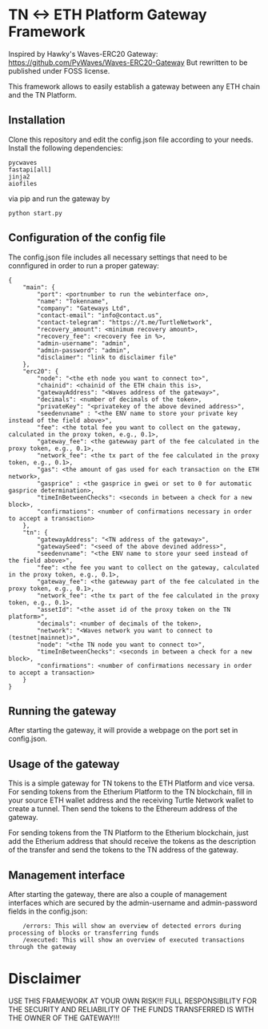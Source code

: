 # TN <-> ETH Platform Gateway Framework

Inspired by Hawky's Waves-ERC20 Gateway: https://github.com/PyWaves/Waves-ERC20-Gateway
But rewritten to be published under FOSS license.

This framework allows to easily establish a gateway between any ETH chain and the
TN Platform.
## Installation
Clone this repository and edit the config.json file according to your needs. Install the following dependencies:
```
pycwaves
fastapi[all]
jinja2
aiofiles
```
via pip and run the gateway by
```
python start.py
```
## Configuration of the config file
The config.json file includes all necessary settings that need to be connfigured in order to run a proper gateway:
```
{
    "main": {
        "port": <portnumber to run the webinterface on>,
        "name": "Tokenname",
        "company": "Gateways Ltd",
        "contact-email": "info@contact.us",
        "contact-telegram": "https://t.me/TurtleNetwork",
        "recovery_amount": <minimum recovery amount>,
        "recovery_fee": <recovery fee in %>,
        "admin-username": "admin",
        "admin-password": "admin",
        "disclaimer": "link to disclaimer file"
    },
    "erc20": {
        "node": "<the eth node you want to connect to>",
        "chainid": <chainid of the ETH chain this is>,
        "gatewayAddress": "<Waves address of the gateway>",
        "decimals": <number of decimals of the token>,
        "privateKey": "<privatekey of the above devined address>",
        "seedenvname" : "<the ENV name to store your private key instead of the field above>",
        "fee": <the total fee you want to collect on the gateway, calculated in the proxy token, e.g., 0.1>,
        "gateway_fee": <the gatewway part of the fee calculated in the proxy token, e.g., 0.1>,
        "network_fee": <the tx part of the fee calculated in the proxy token, e.g., 0.1>,
        "gas": <the amount of gas used for each transaction on the ETH network>,
        "gasprice" : <the gasprice in gwei or set to 0 for automatic gasprice determination>,
        "timeInBetweenChecks": <seconds in between a check for a new block>,
        "confirmations": <number of confirmations necessary in order to accept a transaction>
    },
    "tn": {
        "gatewayAddress": "<TN address of the gateway>",
        "gatewaySeed": "<seed of the above devined address>",
        "seedenvname": "<the ENV name to store your seed instead of the field above>",
        "fee": <the fee you want to collect on the gateway, calculated in the proxy token, e.g., 0.1>,
        "gateway_fee": <the gatewway part of the fee calculated in the proxy token, e.g., 0.1>,
        "network_fee": <the tx part of the fee calculated in the proxy token, e.g., 0.1>,
        "assetId": "<the asset id of the proxy token on the TN platform>",
        "decimals": <number of decimals of the token>,
        "network": "<Waves network you want to connect to (testnet|mainnet)>",
        "node": "<the TN node you want to connect to>",
        "timeInBetweenChecks": <seconds in between a check for a new block>,
        "confirmations": <number of confirmations necessary in order to accept a transaction>
    }
}
```

## Running the gateway
After starting the gateway, it will provide a webpage on the port set in config.json.

## Usage of the gateway
This is a simple gateway for TN tokens to the ETH Platform and vice versa. For sending tokens from the Etherium Platform to the TN blockchain, fill in your source ETH wallet address and the receiving Turtle Network wallet to create a tunnel. Then send the tokens to the Ethereum address of the gateway.

For sending tokens from the TN Platform to the Etherium blockchain, just add the Etherium address that should receive the tokens as the description of the transfer and send the tokens to the TN address of the gateway.

## Management interface
After starting the gateway, there are also a couple of management interfaces which are secured by the admin-username and admin-password fields in the config.json:
```
    /errors: This will show an overview of detected errors during processing of blocks or transferring funds
    /executed: This will show an overview of executed transactions through the gateway
```

# Disclaimer
USE THIS FRAMEWORK AT YOUR OWN RISK!!! FULL RESPONSIBILITY FOR THE SECURITY AND RELIABILITY OF THE FUNDS TRANSFERRED IS WITH THE OWNER OF THE GATEWAY!!!
